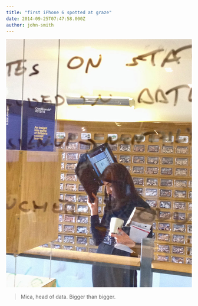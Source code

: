 ```yaml
---
title: "first iPhone 6 spotted at graze"
date: 2014-09-25T07:47:58.000Z
author: john-smith
---
```


![Mica, head of data](/content/images/2014/Sep/Mica.jpg)
>Mica, head of  data. Bigger than bigger.